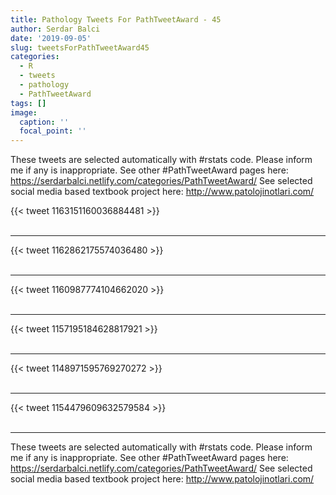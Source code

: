 ```yaml
---
title: Pathology Tweets For PathTweetAward - 45
author: Serdar Balci
date: '2019-09-05'
slug: tweetsForPathTweetAward45
categories:
  - R
  - tweets
  - pathology
  - PathTweetAward
tags: []
image:
  caption: ''
  focal_point: ''
---
```



These tweets are selected automatically with #rstats code. Please inform me if any is inappropriate.
See other #PathTweetAward pages here: https://serdarbalci.netlify.com/categories/PathTweetAward/ 
See selected social media based textbook project here: http://www.patolojinotlari.com/

{{< tweet 1163151160036884481 >}}
<br>
<br>
<hr>
{{< tweet 1162862175574036480 >}}
<br>
<br>
<hr>
{{< tweet 1160987774104662020 >}}
<br>
<br>
<hr>
{{< tweet 1157195184628817921 >}}
<br>
<br>
<hr>
{{< tweet 1148971595769270272 >}}
<br>
<br>
<hr>
{{< tweet 1154479609632579584 >}}
<br>
<br>
<hr>


These tweets are selected automatically with #rstats code. Please inform me if any is inappropriate.
See other #PathTweetAward pages here: https://serdarbalci.netlify.com/categories/PathTweetAward/ 
See selected social media based textbook project here: http://www.patolojinotlari.com/
